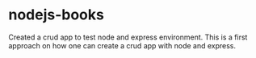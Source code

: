 # nodejs-books
Created a crud app to test node and express environment.
This is a first approach on how one can create a crud app with node and express.
